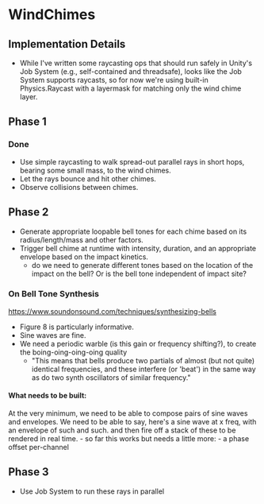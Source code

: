 # WindChimes

## Implementation Details
- While I've written some raycasting ops that should run safely in Unity's Job System (e.g., self-contained and threadsafe), looks like the Job System supports raycasts, so for now we're using built-in Physics.Raycast with a layermask for matching only the wind chime layer.

## Phase 1
### Done
- Use simple raycasting to walk spread-out parallel rays in short hops, bearing some small mass, to the wind chimes. 
- Let the rays bounce and hit other chimes.
- Observe collisions between chimes.

## Phase 2
- Generate appropriate loopable bell tones for each chime based on its radius/length/mass and other factors.
- Trigger bell chime at runtime with intensity, duration, and an appropriate envelope based on the impact kinetics.
    - do we need to generate different tones based on the location of the impact on the bell? Or is the bell tone independent of impact site?

### On Bell Tone Synthesis
https://www.soundonsound.com/techniques/synthesizing-bells
- Figure 8 is particularly informative.
- Sine waves are fine.
- We need a periodic warble (is this gain or frequency shifting?), to create the boing-oing-oing-oing quality
    - "This means that bells produce two partials of almost (but not quite) identical frequencies, and these interfere (or 'beat') in the same way as do two synth oscillators of similar frequency."

#### What needs to be built:
At the very minimum, we need to be able to compose pairs of sine waves and envelopes. We need to be able to say, here's a sine wave at x freq, with an envelope of such and such. and then fire off a stack of these to be rendered in real time.
    - so far this works but needs a little more:
        - a phase offset per-channel


## Phase 3
- Use Job System to run these rays in parallel